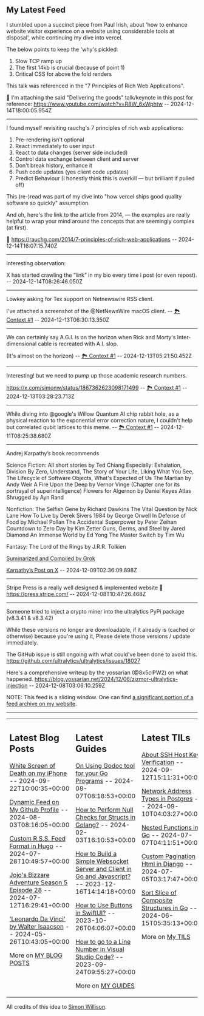 ## My Latest Feed

<!-- feed starts -->
I stumbled upon a succinct piece from Paul Irish, about 'how to enhance website visitor experience on a website using considerable tools at disposal', while continuing my dive into vercel.

The below points to keep the 'why's pickled:

1. Slow TCP ramp up
2. The first 14kb is crucial (because of point 1)
3. Critical CSS for above the fold renders

This talk was referenced in the "7 Principles of Rich Web Applications".


🔗 I'm attaching the said "Delivering the goods" talk/keynote in this post for reference:
https://www.youtube.com/watch?v=R8W_6xWphtw  -- 2024-12-14T18:00:05.954Z

---

I found myself revisiting rauchg's 7 principles of rich web applications:

1. Pre-rendering isn't optional
2. React immediately to user input
3. React to data changes (server side included)
4. Control data exchange between client and server
5. Don't break history, enhance it
6. Push code updates (yes client code updates)
7. Predict Behaviour (I honestly think this is overkill — but brilliant if pulled off)

This (re-)read was part of my dive into "how vercel ships good quality software so quickly" assumption.


And oh, here's the link to the article from 2014, — the examples are really helpful to wrap your mind around the concepts that are seemingly complex (at first). 

🔗 https://rauchg.com/2014/7-principles-of-rich-web-applications  -- 2024-12-14T16:07:15.740Z

---

Interesting observation:

X has started crawling the “link” in my bio every time i post (or even repost).  -- 2024-12-14T08:26:46.050Z

---

Lowkey asking for Tex support on Netnewswire RSS client.

I've attached a screenshot of the @NetNewsWire macOS client. -- [🏞️ Context #1](https://cpx.tnvmadhav.me/content/image/content-images/image_0YZ5rz8.png) -- 2024-12-13T06:30:13.350Z

---

We can certainly say A.G.I. is on the horizon when Rick and Morty's Inter-dimensional cable is recreated with A.I. slop. 

(It's almost on the horizon) -- [🏞️ Context #1](https://cpx.tnvmadhav.me/content/image/content-images/image_xyQ3SKA.png) -- 2024-12-13T05:21:50.452Z

---

Interesting! but we need to pump up those academic research numbers.

https://x.com/simonw/status/1867362623098171499 -- [🏞️ Context #1](https://cpx.tnvmadhav.me/content/image/content-images/image_XzlAC3Y.png) -- 2024-12-13T03:28:23.713Z

---

While diving into @google's Willow Quantum AI chip rabbit hole, as a physical reaction to the exponential error correction nature, I couldn't help but correlated qubit lattices to this meme. -- [🏞️ Context #1](https://cpx.tnvmadhav.me/content/image/content-images/image_iWpeMfv.png) -- 2024-12-11T08:25:38.680Z

---

Andrej Karpathy’s book recommends 

Science Fiction:
All short stories by Ted Chiang
Especially: Exhalation, Division By Zero, Understand, The Story of Your Life, Liking What You See, The Lifecycle of Software Objects, What's Expected of Us
The Martian by Andy Weir
A Fire Upon the Deep by Vernor Vinge (Chapter one for its portrayal of superintelligence)
Flowers for Algernon by Daniel Keyes
Atlas Shrugged by Ayn Rand

Nonfiction:
The Selfish Gene by Richard Dawkins
The Vital Question by Nick Lane
How To Live by Derek Sivers
1984 by George Orwell
In Defense of Food by Michael Pollan
The Accidental Superpower by Peter Zeihan
Countdown to Zero Day by Kim Zetter
Guns, Germs, and Steel by Jared Diamond
An Immense World by Ed Yong
The Master Switch by Tim Wu

Fantasy:
The Lord of the Rings by J.R.R. Tolkien

[Summarized and Compiled by Grok](https://x.com/i/grok/share/Ryu3Hp9OmytkO7u6SrduZS99o)


[Karpathy’s Post on X](https://x.com/karpathy/status/1865924776214327360)  -- 2024-12-09T02:36:09.898Z

---

Stripe Press is a really well designed & implemented website 👏
https://press.stripe.com/  -- 2024-12-08T10:47:26.468Z

---

Someone tried to inject a crypto miner into the ultralytics PyPi package (v8.3.41 & v8.3.42)

While these versions no longer are downloadable, if it already is (cached or otherwise) because you're using it, Please delete those versions / update immediately.

The GitHub issue is still ongoing with what could've been done to avoid this.
https://github.com/ultralytics/ultralytics/issues/18027


Here's a comprehensive writeup by the yossarian (@8x5clPW2) on what happened.
https://blog.yossarian.net/2024/12/06/zizmor-ultralytics-injection  -- 2024-12-08T03:06:10.259Z
<!-- feed ends -->

NOTE: This feed is a sliding window. One can find [a significant portion of a feed archive on my website](https://tnvmadhav.me/feed/).

---


<table><tr><td valign="top" width="33%">

## Latest Blog Posts

<!-- blog starts -->
[White Screen of Death on my iPhone](https://tnvmadhav.me/blog/white-screen-of-death-on-my-iphone/) -- 2024-09-22T10:00:35+00:00

[Dynamic Feed on My Github Profile](https://tnvmadhav.me/blog/dynamic-feed-on-my-github-profile/) -- 2024-08-03T08:16:05+00:00

[Custom R.S.S. Feed Format in Hugo](https://tnvmadhav.me/blog/custom-rss-feed-format-in-hugo/) -- 2024-07-28T10:49:57+00:00

[Jojo's Bizzare Adventure Season 5 Episode 28](https://tnvmadhav.me/blog/jojos-bizzare-adventure-season-5-episode-28/) -- 2024-07-12T16:29:41+00:00

['Leonardo Da Vinci' by Walter Isaacson](https://tnvmadhav.me/blog/leonardo-da-vinci-by-walter-isaacson/) -- 2024-05-26T10:43:05+00:00

More on [MY BLOG POSTS](https://tnvmadhav.me/blog/)
<!-- blog ends -->

</td><td valign="top" width="34%">

## Latest Guides

<!-- guide starts -->
[On Using Godoc tool for your Go Programs](https://tnvmadhav.me/guides/on-using-godoc-tool/) -- 2024-08-07T08:18:53+00:00

[How to Perform Null Checks for Structs in Golang?](https://tnvmadhav.me/guides/how-to-perform-null-checks-for-structs-in-golang/) -- 2024-02-03T16:10:53+00:00

[How to Build a Simple Websocket Server and Client in Go and Javascript?](https://tnvmadhav.me/guides/how-to-build-a-simple-websocket-server-and-client-in-go/) -- 2023-12-16T14:14:18+00:00

[How to Use Buttons in SwiftUI?](https://tnvmadhav.me/guides/how-to-use-buttons-in-swiftui/) -- 2023-10-26T04:06:07+00:00

[How to go to a Line Number in Visual Studio Code?](https://tnvmadhav.me/guides/how-to-go-to-line-in-visual-studio-code/) -- 2023-09-24T09:55:27+00:00

More on [MY GUIDES](https://tnvmadhav.me/guides/)
<!-- guide ends -->

</td><td valign="top" width="33%">

## Latest TILs

<!-- til starts -->
[About SSH Host Key Verification](https://tnvmadhav.me/til/ssh-host-key-verification/) -- 2024-09-12T15:11:31+00:00

[Network Address Types in Postgres](https://tnvmadhav.me/til/network-address-types-in-postgres/) -- 2024-09-10T04:03:27+00:00

[Nested Functions in Go](https://tnvmadhav.me/til/nested-functions-in-go/) -- 2024-07-07T04:11:51+00:00

[Custom Pagination Html in Django](https://tnvmadhav.me/til/custom-pagination-html-in-django/) -- 2024-07-05T03:17:47+00:00

[Sort Slice of Composite Structures in Go](https://tnvmadhav.me/til/sort-slice-of-composite-structures-in-go/) -- 2024-06-15T05:35:13+00:00

More on [My TILS](https://tnvmadhav.me/til/)
<!-- til ends -->

</td></tr></table>


All credits of this idea to [Simon Willison](https://github.com/simonw/simonw/).